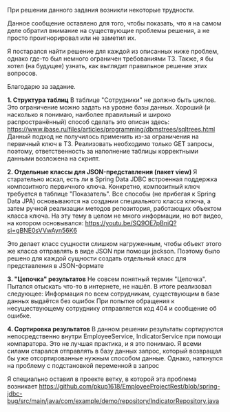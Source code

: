 При решении данного задания возникли некоторые трудности.

Данное сообщение оставлено для того, чтобы показать, что я на самом деле обратил внимание
на существующие проблемы решения, а не просто проигнорировал или не заметил их.

Я постарался найти решение для каждой из описанных ниже проблем, однако где-то был немного ограничен требованиями ТЗ.
Также, я бы хотел (на будущее) узнать, как выглядит правильное решение этих вопросов.

Благодарю за задание.

**1. Структура таблиц**
В таблице "Сотрудники" не должно быть циклов. Это ограничение можно задать на уровне базы данных.
Хороший (и насколько я понимаю, наиболее правильный и широко распространённый) способ сделать это описан здесь: https://www.ibase.ru/files/articles/programming/dbmstrees/sqltrees.html
Данный подход не получилось применить из-за ограничения на первичный ключ в ТЗ.
Реализовать необходимо только GET запросы, поэтому, ответственность за наполнение таблицы корректными данными возложена на скрипт.

**2. Отдельные классы для JSON-представления (пакет view)**
Я старательно искал, есть ли в Spring Data JDBC встроенная поддержка композитного первичного ключа.
Конкретно, композитный ключ требуется в таблице "Показатель".
Все способы (не прибегая к Spring Data JPA) основываются на создании специального класса ключа,
а затем ручной реализации методов репозитория, работающих объектом класса ключа.
На эту тему в целом не много информации, но вот видео, на котором основывался:
https://youtu.be/SQ9OE7pBniQ?si=gBNE0sVVwAyn56K6

Это делает класс сущности слишком нагруженным, чтобы объект этого же класса отправлять в виде JSON при помощи jackson.
Поэтому было решено для каждой сущности создать отдельный класс для представления в JSON-формате

**3. "Цепочка" результатов**
Не совсем понятный термин "Цепочка". Пытался отыскать что-то в интернете, не нашёл. В итоге реализовал следующее:
Информация по всем сотрудникам, существующим в базе данных выдаётся без ошибок
При попытке обращения к несуществующему сотруднику отправляется код 404 и сообщение об ошибке.

**4. Сортировка результатов**
В данном решении результаты сортируются непосредственно внутри EmployeeService, IndicatorService при помощи компаратора.
Это не лучшая практика, и я это понимаю. Я всеми силами старался отправлять в базу данных запрос, который
возвращал бы уже отсортированные нужным способом данные. Однако, наткнулся на проблему с подстановкой переменной в запрос

Я специально оставил в проекте ветку, в которой эта проблема возникает
https://github.com/pkup1618/EmployeeProjectRest/blob/spring-jdbc-bug/src/main/java/com/example/demo/repository/IndicatorRepository.java

